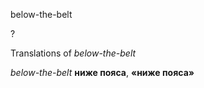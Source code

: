 below-the-belt

?


Translations of _below-the-belt_

_below-the-belt_
**ниже пояса**, **«ниже пояса»**